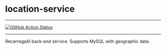 # location-service
---

[![GitHub Action Status](https://github.com/recarrega-ai/location-service/workflows/Java_CI_with_Maven/badge.svg)](https://github.com/recarrega-ai/location-service/actions)

---
RecarregaAI back-end service. Supports MySQL with geographic data.
